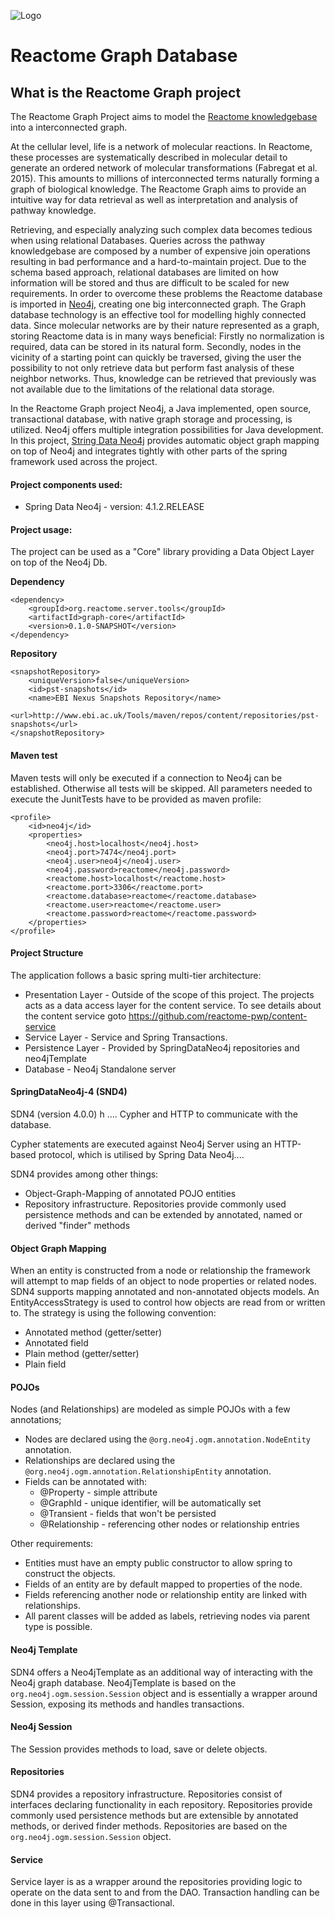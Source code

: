 ![Logo](https://cdn.evbuc.com/images/3621635/40070539972/1/logo.png)

# Reactome Graph Database

## What is the Reactome Graph project
 
The Reactome Graph Project aims to model the [Reactome knowledgebase](http://www.reactome.org) into a interconnected graph.

At the cellular level, life is a network of molecular reactions. In Reactome, these processes are systematically described in molecular detail to generate an ordered network of molecular transformations (Fabregat et al. 2015). This amounts to millions of interconnected terms naturally forming a graph of biological knowledge. The Reactome Graph aims to provide an intuitive way for data retrieval as well as interpretation and analysis of pathway knowledge. 

Retrieving, and especially analyzing such complex data becomes tedious when using relational Databases. Queries across the pathway knowledgebase are composed by a number of expensive join operations resulting in bad performance and a hard-to-maintain project. Due to the schema based approach, relational databases are limited on how information will be stored and thus are difficult to be scaled for new requirements. 
In order to overcome these problems the Reactome database is imported in [Neo4j](http://neo4j.com), creating one big interconnected graph. The Graph database technology is an effective tool for modelling highly connected data. Since molecular networks are by their nature represented as a graph, storing Reactome data is in many ways beneficial: Firstly no normalization is required, data can be stored in its natural form. Secondly, nodes in the vicinity of a starting point can quickly be traversed, giving the user the possibility to not only retrieve data but perform fast analysis of these neighbor networks. Thus, knowledge can be retrieved that previously was not available due to the limitations of the relational data storage.

In the Reactome Graph project Neo4j, a Java implemented, open source, transactional database, with native graph storage and processing, is utilized. Neo4j offers multiple integration possibilities for Java development. In this project, [String Data Neo4j](http://projects.spring.io/spring-data-neo4j/)    provides automatic object graph mapping on top of Neo4j and integrates tightly with other parts of the spring framework used across the project.

#### Project components used:


* Spring Data Neo4j - version: 4.1.2.RELEASE

#### Project usage: 

The project can be used as a "Core" library providing a Data Object Layer on top of the Neo4j Db.

**Dependency** 

```
<dependency>
    <groupId>org.reactome.server.tools</groupId>
    <artifactId>graph-core</artifactId>
    <version>0.1.0-SNAPSHOT</version>
</dependency>
```

**Repository**

```
<snapshotRepository>
    <uniqueVersion>false</uniqueVersion>
    <id>pst-snapshots</id>
    <name>EBI Nexus Snapshots Repository</name>
    <url>http://www.ebi.ac.uk/Tools/maven/repos/content/repositories/pst-snapshots</url>
</snapshotRepository>
```

#### Maven test

Maven tests will only be executed if a connection to Neo4j can be established. Otherwise all tests will be skipped. All parameters needed to execute the JunitTests have to be provided as maven profile:

```
<profile>
    <id>neo4j</id>
    <properties>
        <neo4j.host>localhost</neo4j.host>
        <neo4j.port>7474</neo4j.port>
        <neo4j.user>neo4j</neo4j.user>
        <neo4j.password>reactome</neo4j.password>
        <reactome.host>localhost</reactome.host>
        <reactome.port>3306</reactome.port>
        <reactome.database>reactome</reactome.database>
        <reactome.user>reactome</reactome.user>
        <reactome.password>reactome</reactome.password>
    </properties>
</profile>
```



#### Project Structure

The application follows a basic spring multi-tier architecture:

* Presentation Layer - Outside of the scope of this project. The projects acts as a data access layer for the content service. To see details about the content service goto https://github.com/reactome-pwp/content-service 
* Service Layer - Service and Spring Transactions.
* Persistence Layer - Provided by SpringDataNeo4j repositories and neo4jTemplate
* Database - Neo4j Standalone server

#### SpringDataNeo4j-4 (SND4)

SDN4 (version 4.0.0) h .... Cypher and HTTP to communicate with the database.

Cypher statements are executed against Neo4j Server using an HTTP-based protocol, which is utilised 
by Spring Data Neo4j....

SDN4 provides among other things:

* Object-Graph-Mapping of annotated POJO entities
* Repository infrastructure. Repositories provide commonly used persistence methods and can be extended by annotated, named or derived "finder" methods

#### Object Graph Mapping 

When an entity is constructed from a node or relationship the framework will attempt to map fields of an object to node properties or related nodes. SDN4 supports mapping annotated and non-annotated objects models. An EntityAccessStrategy is used to control how objects are read from or written to. The strategy is using the following convention:

* Annotated method (getter/setter)
* Annotated field
* Plain method (getter/setter)
* Plain field

#### POJOs

Nodes (and Relationships) are modeled as simple POJOs with a few annotations; 

* Nodes are declared using the ```@org.neo4j.ogm.annotation.NodeEntity``` annotation.
* Relationships are declared using the ```@org.neo4j.ogm.annotation.RelationshipEntity``` annotation.
* Fields can be annotated with:  
    * @Property - simple attribute
    * @GraphId - unique identifier, will be automatically set
    * @Transient - fields that won't be persisted
    * @Relationship - referencing other nodes or relationship entries

Other requirements:

* Entities must have an empty public constructor to allow spring to construct the objects.
* Fields of an entity are by default mapped to properties of the node.
* Fields referencing another node or relationship entity are linked with relationships.
* All parent classes will be added as labels, retrieving nodes via parent type is possible. 

#### Neo4j Template

SDN4 offers a Neo4jTemplate as an additional way of interacting with the Neo4j graph database. Neo4jTemplate is based on the ```org.neo4j.ogm.session.Session``` object and is essentially a wrapper around Session, exposing its methods and handles transactions.

#### Neo4j Session

The Session provides methods to load, save or delete objects. 

#### Repositories

SDN4 provides a repository infrastructure. Repositories consist of interfaces declaring functionality in each repository. Repositories provide commonly used persistence methods but are extensible by annotated methods, or derived finder methods. Repositories are based on the ```org.neo4j.ogm.session.Session``` object. 

#### Service

Service layer is as a wrapper around the repositories providing logic to operate on the data sent to and from the DAO. Transaction handling can be done in this layer using @Transactional.